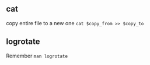 ## cat

copy entire file to a new one `cat $copy_from >> $copy_to`


## logrotate

Remember `man logrotate`